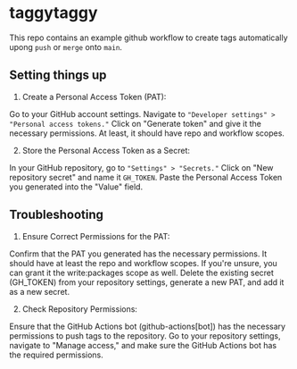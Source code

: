 # taggytaggy

This repo contains an example github workflow to create tags automatically
upong `push` or `merge` onto `main`.

## Setting things up

1. Create a Personal Access Token (PAT):

Go to your GitHub account settings.
Navigate to `"Developer settings" > "Personal access tokens."`
Click on "Generate token" and give it the necessary permissions.
At least, it should have repo and workflow scopes.

2. Store the Personal Access Token as a Secret:

In your GitHub repository, go to `"Settings" > "Secrets."`
Click on "New repository secret" and name it `GH_TOKEN`.
Paste the Personal Access Token you generated into the "Value" field.


## Troubleshooting

1. Ensure Correct Permissions for the PAT:

Confirm that the PAT you generated has the necessary permissions. It should have at least the repo and workflow scopes. If you're unsure, you can grant it the write:packages scope as well.
Delete the existing secret (GH_TOKEN) from your repository settings, generate a new PAT, and add it as a new secret.

2. Check Repository Permissions:

Ensure that the GitHub Actions bot (github-actions[bot]) has the necessary permissions to push tags to the repository. Go to your repository settings, navigate to "Manage access," and make sure the GitHub Actions bot has the required permissions.
